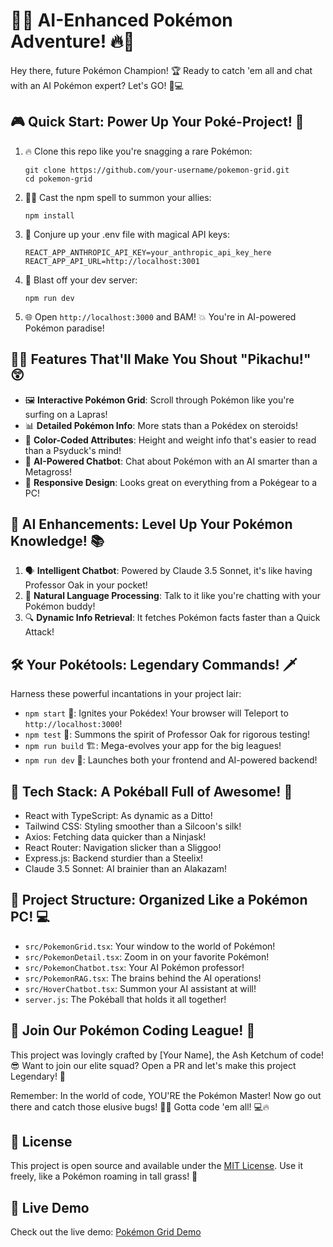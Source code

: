 # 🌟🔥 AI-Enhanced Pokémon Adventure! 🔥🌟

Hey there, future Pokémon Champion! 🏆 Ready to catch 'em all and chat with an AI Pokémon expert? Let's GO! 🚀💻

## 🎮 Quick Start: Power Up Your Poké-Project! 💪

1. 🔥 Clone this repo like you're snagging a rare Pokémon:
   ```
   git clone https://github.com/your-username/pokemon-grid.git
   cd pokemon-grid
   ```

2. 🧙‍♂️ Cast the npm spell to summon your allies:
   ```
   npm install
   ```

3. 🔮 Conjure up your .env file with magical API keys:
   ```
   REACT_APP_ANTHROPIC_API_KEY=your_anthropic_api_key_here
   REACT_APP_API_URL=http://localhost:3001
   ```

4. 🚀 Blast off your dev server:
   ```
   npm run dev
   ```

5. 🌐 Open `http://localhost:3000` and BAM! 💥 You're in AI-powered Pokémon paradise!

## 🌈✨ Features That'll Make You Shout "Pikachu!" 😲

- 🖼️ **Interactive Pokémon Grid**: Scroll through Pokémon like you're surfing on a Lapras!
- 📊 **Detailed Pokémon Info**: More stats than a Pokédex on steroids!
- 🎨 **Color-Coded Attributes**: Height and weight info that's easier to read than a Psyduck's mind!
- 🤖 **AI-Powered Chatbot**: Chat about Pokémon with an AI smarter than a Metagross!
- 📱 **Responsive Design**: Looks great on everything from a Pokégear to a PC!

## 🧠 AI Enhancements: Level Up Your Pokémon Knowledge! 📚

1. 🗣️ **Intelligent Chatbot**: Powered by Claude 3.5 Sonnet, it's like having Professor Oak in your pocket!
2. 💬 **Natural Language Processing**: Talk to it like you're chatting with your Pokémon buddy!
3. 🔍 **Dynamic Info Retrieval**: It fetches Pokémon facts faster than a Quick Attack!

## 🛠️ Your Pokétools: Legendary Commands! 🗡️

Harness these powerful incantations in your project lair:

- `npm start` 🏁: Ignites your Pokédex! Your browser will Teleport to `http://localhost:3000`!
- `npm test` 🧪: Summons the spirit of Professor Oak for rigorous testing!
- `npm run build` 🏗️: Mega-evolves your app for the big leagues!
- `npm run dev` 🚀: Launches both your frontend and AI-powered backend!

## 🧪 Tech Stack: A Pokéball Full of Awesome! 🔬

- React with TypeScript: As dynamic as a Ditto!
- Tailwind CSS: Styling smoother than a Silcoon's silk!
- Axios: Fetching data quicker than a Ninjask!
- React Router: Navigation slicker than a Sliggoo!
- Express.js: Backend sturdier than a Steelix!
- Claude 3.5 Sonnet: AI brainier than an Alakazam!

## 📁 Project Structure: Organized Like a Pokémon PC! 💻

- `src/PokemonGrid.tsx`: Your window to the world of Pokémon!
- `src/PokemonDetail.tsx`: Zoom in on your favorite Pokémon!
- `src/PokemonChatbot.tsx`: Your AI Pokémon professor!
- `src/PokemonRAG.tsx`: The brains behind the AI operations!
- `src/HoverChatbot.tsx`: Summon your AI assistant at will!
- `server.js`: The Pokéball that holds it all together!

## 🌟 Join Our Pokémon Coding League! 🤝

This project was lovingly crafted by [Your Name], the Ash Ketchum of code! 😎 Want to join our elite squad? Open a PR and let's make this project Legendary! 🌟

Remember: In the world of code, YOU'RE the Pokémon Master! Now go out there and catch those elusive bugs! 🐛✨ Gotta code 'em all! 💻🔥

## 📜 License

This project is open source and available under the [MIT License](LICENSE). Use it freely, like a Pokémon roaming in tall grass! 🌿

## 🌟 Live Demo

Check out the live demo: [Pokémon Grid Demo](https://66e798f1cfa2a60008facfd8--pokedexai.netlify.app/)
